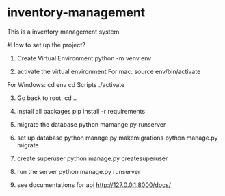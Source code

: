 # inventory-management
This is a inventory management system

#How to set up the project?

1. Create Virtual Environment
python -m venv env

2. activate the virtual environment
For mac: source env/bin/activate

For Windows:
cd env
cd Scripts
./activate

3. Go back to root: cd ..

4. install all packages
   pip install -r requirements

5. migrate the database
   python mamange.py runserver

6. set up database
   python manage.py makemigrations
   python manage.py migrate

7. create superuser
   python manage.py createsuperuser

8. run the server
   python manage.py runserver

9. see documentations for api
   http://127.0.0.1:8000/docs/


